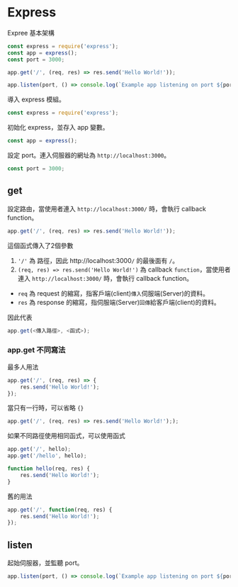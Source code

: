 # Express

Expree 基本架構

```js
const express = require('express');
const app = express();
const port = 3000;

app.get('/', (req, res) => res.send('Hello World!'));

app.listen(port, () => console.log(`Example app listening on port ${port}!`));
```

導入 express 模組。

```js
const express = require('express');
```

初始化 express，並存入 app 變數。

```js
const app = express();
```

設定 port。連入伺服器的網址為 `http://localhost:3000`。

```js
const port = 3000;
```

## get

設定路由，當使用者連入 `http://localhost:3000/` 時，會執行 callback function。

```js
app.get('/', (req, res) => res.send('Hello World!'));
```
這個函式傳入了2個參數
1. `'/'` 為 路徑，因此 http://localhost:3000`/` 的最後面有 `/`。
2. `(req, res) => res.send('Hello World!')` 為 callback `function`，當使用者連入 `http://localhost:3000/` 時，會執行 callback function。
  - `req` 為 request 的縮寫，指客戶端(client)`傳入`伺服端(Server)的資料。
  - `res` 為 response 的縮寫，指伺服端(Server)`回傳`給客戶端(client)的資料。

因此代表
```js
app.get(<傳入路徑>, <函式>);
```

### app.get 不同寫法

最多人用法

```js
app.get('/', (req, res) => {
    res.send('Hello World!');
});
```

當只有一行時，可以省略 `{}`

```js
app.get('/', (req, res) => res.send('Hello World!'););
```

如果不同路徑使用相同函式，可以使用函式

```js
app.get('/', hello);
app.get('/hello', hello);

function hello(req, res) {
    res.send('Hello World!');
}
```

舊的用法

```js
app.get('/', function(req, res) {
    res.send('Hello World!');
});
```

## listen
起始伺服器，並監聽 port。

```js
app.listen(port, () => console.log(`Example app listening on port ${port}!`));
```
